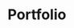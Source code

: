 # Portfolio
<html>
<head>
    <title>Portfolio
    <img href="">
    
    </title>
</head>
<body bgcolor="black">
    <style>
        .logo{
            display: flex;
            
            font-family: 'poppins','nunito',sans-serif;
            font-weight: 600;
            font-size: 40px;
            background-color: #000000;
            color: white;
            letter-spacing: 1px;
            padding-left: 10%;

        }

        .about{
            display: flex;
            text-decoration: none;
            font-family: 'poppins','nunito',sans-serif;
            font-weight: 500;
            font-size: 22px;
            color: white;
            padding-left: 70% ;
            padding-bottom: 2.5%;
            padding-top: 2.5%;
        }
        .about a{
            text-decoration: none;
            color: white;
            font-weight: 500;
            padding-left: 20px;
        }

        .logo .I{
            color: #0dbcfc;
            font-weight: 500;
            padding-top: 2.008%;
        }
        .about .project{
            text-decoration: none;
            color:white;
            font-weight: 500;
            padding-left: 10%;
        }
        .body1{
            background-color: white;
            color: black;
            padding-top: 10%;
            padding-bottom: 30%;
    
        }
        .logo .s{
            padding-top: 2.008%;
        }
        .about a:hover,.project:hover{
            color: #0dbcfc;
            text-decoration: none;
            text-shadow: 0 0 5px #0dbcfc;
            transition: 0.15s ease-in-out;
        }
        .body1 .HI{
            font-family: "playfair", butler, serif;
            font-size: 120px;
            font-weight: normal;
            padding-left: 10%;
        }
        .body1 .Welcome{
            font-family: 'Pacifico', cursive;
            background: linear-gradient(90deg, 
        #4CAF50,  /* green */
         #FFD700,  /* yellow */
         #FF7F50,  /* orange */
         #FF1493,  /* pink */
        #8A2BE2,  /* purple */
        #00BFFF  /* blue */);
        -webkit-background-clip: text;
        background-clip: text;
        color: transparent;
        font-size: 72px;
            font-weight: normal;

    
        }
        .body1 p{
            font-weight: 200;
            font-size: 20px;
            padding-left: 10%;
        }
        .body1 p.INTRO{
            font-weight: 300;
            font-size: 25px;
            padding-left: 10%;
            padding-top: 1%;
            width: 50%;
            color: #7f6e6e;
        }
        .body1 h1{
             font-family: "playfair", butler, serif;
            font-size: 40px;
            font-weight: normal;
            padding-left: 10%;
            padding-top: 2%;
        }
        .body1 h1.p{
            font-family: "playfair", butler, serif;
            font-size: 40px;
            font-weight: normal;
            padding-left: 10%;
            padding-top: 2%;           
        }

    </style>
<div class="logo" ><span class="s">SS</span>
    <span class="I">i</span>
<div class="about">
    <a href="www.linkedin.com/invaidant-kapoor-4b51b8371
">VAIDANT
        </a><a href="https://github.com/" class="project">
        <span class="project">Projects</span>
    </a>
    </div>

</div>

</div>
<div class="body1">
<span class="HI">Hi,</span> 
<span class="Welcome">Welcome</span> 
<p>I'm Vaidant Kapoor(View my Projects in github by clicking projects) </p>  
<p >Student at TMSL | AI & ML student | Python & Web Dev Enthusiast | Exploring Machine Learning, Data Science, and Open Source Projects</p>
<P class="INTRO">I’m 1st year B.Tech AIML student passionate about building practical applications with code and AI.
Skilled in Python, C, C++, and web development(HTML,CSS).
</P>
<h1>CERTIFICATES</h1>
<p class="INTRO">I’ve completed certifications such as Python(Basic) and I actively explore fields like machine learning, data science, and web development. 
    </p>
<h1>MY GOAL</h1>
    <p class="INTRO">
    My goal is to gain practical exposure through projects, internships, and research opportunities, and grow into a role where I can apply my skills to real-world challenges.

</p>


</div>


</body>

</html>
